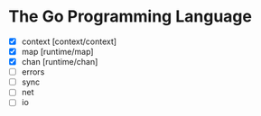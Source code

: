 # The Go Programming Language

- [x] context [context/context]
- [x] map [runtime/map]
- [x] chan [runtime/chan]
- [ ] errors
- [ ] sync
- [ ] net
- [ ] io